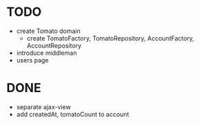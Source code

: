 # TODO
- create Tomato domain
  - create TomatoFactory, TomatoRepository, AccountFactory, AccountRepository
- introduce middleman
- users page

# DONE
- separate ajax-view
- add createdAt, tomatoCount to account
